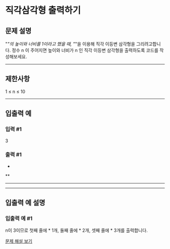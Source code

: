 # 직각삼각형 출력하기

## 문제 설명
"*"의 높이와 너비를 1이라고 했을 때, "*"을 이용해 직각 이등변 삼각형을 그리려고합니다. 정수 n 이 주어지면 높이와 너비가 n 인 직각 이등변 삼각형을 출력하도록 코드를 작성해보세요.

---

## 제한사항
1 ≤ n ≤ 10

---

## 입출력 예

### 입력 #1
3

### 출력 #1
*
**
***

---

## 입출력 예 설명

### 입출력 예 #1
n이 3이므로 첫째 줄에 * 1개, 둘째 줄에 * 2개, 셋째 줄에 * 3개를 출력합니다.

[문제 해설 보기](./문제해설.md)
